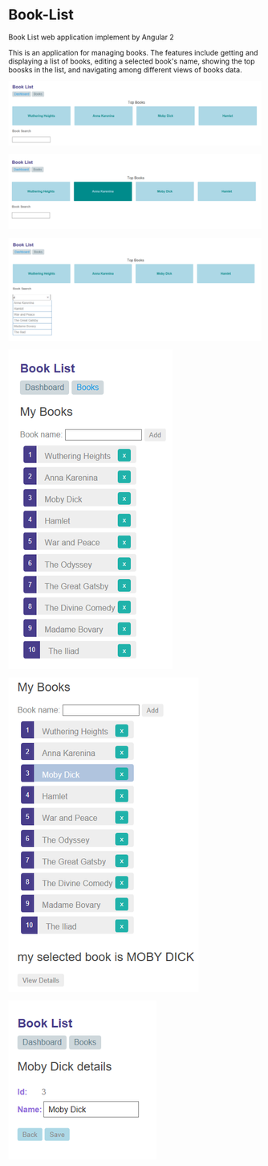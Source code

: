 # Book-List
Book List web application implement by Angular 2

This is an application for managing books. The features include getting and displaying a list of books, editing a selected book's name, showing the top boosks in the list, and navigating among different views of books data.

![alt tag](https://github.com/FanZhang10/Book-List/blob/master/view/1.1.png)

![alt tag](https://github.com/FanZhang10/Book-List/blob/master/view/1.PNG)

![alt tag](https://github.com/FanZhang10/Book-List/blob/master/view/1.2.png)

![alt tag](https://github.com/FanZhang10/Book-List/blob/master/view/2.PNG)

![alt tag](https://github.com/FanZhang10/Book-List/blob/master/view/2.1.PNG)

![alt tag](https://github.com/FanZhang10/Book-List/blob/master/view/3.PNG)
